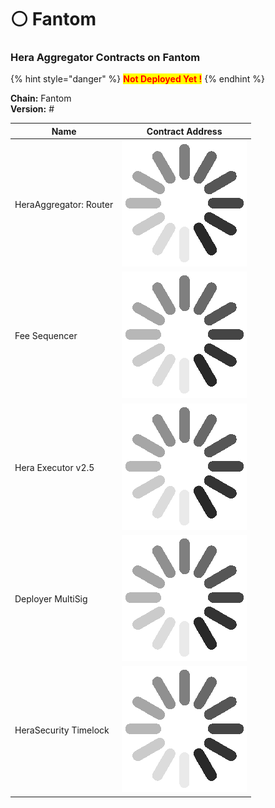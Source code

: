 # ⚪ Fantom

### Hera Aggregator Contracts on Fantom <a href="#undefined" id="undefined"></a>

{% hint style="danger" %}
<mark style="color:red;">**Not Deployed Yet !**</mark>
{% endhint %}

**Chain:** Fantom\
**Version:** #

| Name                   | Contract Address                                                                                 |
| ---------------------- | ------------------------------------------------------------------------------------------------ |
| HeraAggregator: Router | <img src="../.gitbook/assets/34338d26023e5515f6cc8969aa027bca_w200.gif" alt="" data-size="line"> |
| Fee Sequencer          | <img src="../.gitbook/assets/34338d26023e5515f6cc8969aa027bca_w200.gif" alt="" data-size="line"> |
| Hera Executor v2.5     | <img src="../.gitbook/assets/34338d26023e5515f6cc8969aa027bca_w200.gif" alt="" data-size="line"> |
| Deployer MultiSig      | <img src="../.gitbook/assets/34338d26023e5515f6cc8969aa027bca_w200.gif" alt="" data-size="line"> |
| HeraSecurity Timelock  | <img src="../.gitbook/assets/34338d26023e5515f6cc8969aa027bca_w200.gif" alt="" data-size="line"> |
